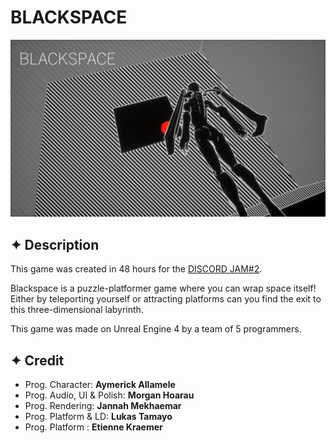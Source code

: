 # BLACKSPACE 

![](UnrealJam/PressKit/BlackSpace_WIP_6.png)

## ✦ Description
This game was created in 48 hours for the [DISCORD JAM#2](https://itch.io/jam/discord-jam-2).

Blackspace is a puzzle-platformer game where you can wrap space itself! Either by teleporting yourself or attracting platforms can you find the exit to this three-dimensional labyrinth.

This game was made on Unreal Engine 4 by a team of 5 programmers.

## ✦ Credit
* Prog. Character: **Aymerick Allamele**
* Prog. Audio, UI & Polish: **Morgan Hoarau**
* Prog. Rendering: **Jannah Mekhaemar**
* Prog. Platform & LD: **Lukas Tamayo**
* Prog. Platform : **Etienne Kraemer**

